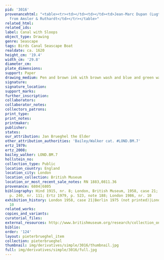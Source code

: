 ```yaml
---
pid: '3016'
provenancehtml: "<table><tr><td></td><td></td><td>Jean-Marc Dupan (Lugt 1440)</td></tr><tr><td>1883</td><td></td><td>Purchased
  from Amsler & Ruthardt</td></tr></table>"
related_html:
related_ids:
label: Canal with Sloops
object_type: Drawing
genre: Seascape
tags: Birds Canal Seascape Boat
realdate: ca. 1620
height_cm: '19.4'
width_cm: '29.8'
diameter_cm:
plate_dimensions:
support: Paper
drawing_medium: Pen and brown ink with brown wash and blue and green watercolour
signature:
signature_location:
support_marks:
further_inscription:
collaborators:
collaborator_notes:
collectors_patrons:
print_type:
print_notes:
printmaker:
publisher:
states:
our_attribution: Jan Brueghel the Elder
other_attribution_authorities: 'Bailey/Walker cat. #LOND.BM.7'
ertz_1979:
ertz_2008:
bailey_walker: LOND.BM.7
hollstein_no:
collection_type: Public
location_country: England
location_city: London
location_collection: British Museum
location_or_most_recent_sale_notes: RN 1883,0811.36
provenance: 6804|6805
bibliography: Hind 1915, nr. 8; London, British Museum, 1958, case 21; Winner 1961,
  p. 240, nr. 111; Ertz 1979, p. 523, note 188; London 1986, nr. 10
exhibition_history: London 1958, case 21|Berlin 1975 (not printed)|London 1986, nr.
  10
related_works:
copies_and_variants:
curatorial_files:
external_resources: http://www.britishmuseum.org/research/collection_online/collection_object_details.aspx?objectId=712245&partId=1&searchText=1883%2C0811.36&page=1
biblio:
order: '124'
layout: pieterbrueghel_item
collection: pieterbrueghel
thumbnail: img/derivatives/simple/3016/thumbnail.jpg
full: img/derivatives/simple/3016/full.jpg
---
```

